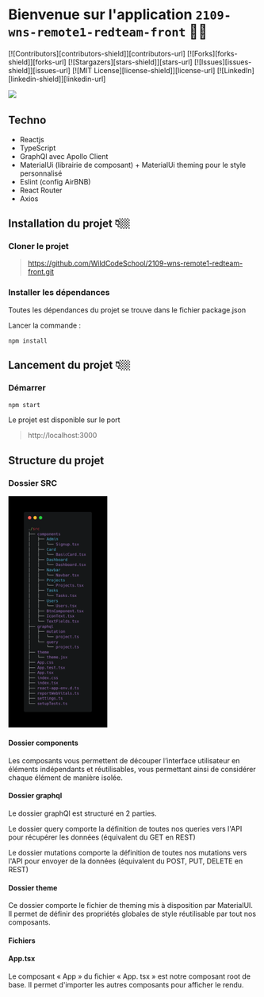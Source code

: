 # Bienvenue sur l'application `2109-wns-remote1-redteam-front` 👋🏼

[![Contributors][contributors-shield]][contributors-url]
[![Forks][forks-shield]][forks-url]
[![Stargazers][stars-shield]][stars-url]
[![Issues][issues-shield]][issues-url]
[![MIT License][license-shield]][license-url]
[![LinkedIn][linkedin-shield]][linkedin-url]

<img src="https://img.shields.io/badge/Apollo%20GraphQL-311C87?&style=for-the-badge&logo=Apollo%20GraphQL&logoColor=white" />

## Techno

- Reactjs
- TypeScript
- GraphQl avec Apollo Client
- MaterialUi (librairie de composant) + MaterialUi theming pour le style personnalisé
- Eslint (config AirBNB)
- React Router
- Axios


## Installation du projet 👇🏼

### Cloner le projet 

>https://github.com/WildCodeSchool/2109-wns-remote1-redteam-front.git

### Installer les dépendances 

Toutes les dépendances du projet se trouve dans le fichier package.json 

Lancer la commande : 
``` 
npm install 
```

## Lancement du projet 👇🏼

### Démarrer
```
npm start 
```

Le projet est disponible sur le port 
> http://localhost:3000


## Structure du projet 

### Dossier SRC
<img src="./src/docs/images/arbo.png" alt="tree ./src -C --dirsfirst -L 3 " width="200"/>

#### Dossier components

Les composants vous permettent de découper l’interface utilisateur en éléments indépendants et réutilisables, vous permettant ainsi de considérer chaque élément de manière isolée. 
#### Dossier graphql

Le dossier graphQl est structuré en 2 parties. 

Le dossier query comporte la définition de toutes nos queries vers l'API pour récupérer les données (équivalent du GET en REST)

Le dossier mutations comporte la définition de toutes nos mutations  vers l'API pour envoyer de la données (équivalent du POST, PUT, DELETE en REST)

#### Dossier theme 

Ce dossier comporte le fichier de theming mis à disposition par MaterialUI. Il permet de définir des propriétés globales de style réutilisable par tout nos composants.

#### Fichiers 

#### App.tsx 
Le composant « App » du fichier « App. tsx » est notre composant root de base. Il permet d'importer les autres composants pour afficher le rendu.

